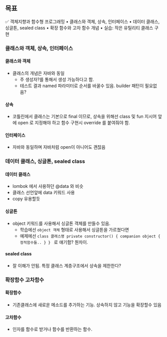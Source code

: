 
## 목표
✅ 객체지향과 함수형 프로그래밍
•	클래스와 객체, 상속, 인터페이스
•	데이터 클래스, 싱글톤, sealed class
•	확장 함수와 고차 함수 개념
•	실습: 작은 유틸리티 클래스 구현



### 클래스와 객체, 상속, 인터페이스
#### 클래스와 객체

- 클래스의 개념은 자바와 동일
  - 주 생성자?를 통해서 생성 가능하다고 함.
  - 테스트 결과 named 파라미터로 순서를 바꿀수 있음. builder 패턴이 필요없음?

#### 상속
- 코틀린에서 클래스는 기본으로 final 이므로, 상속을 위해선 class 및 fun 지시어 앞에 open 로 지정해야 하고 함수 구현시 override 를 붙여줘야 함.

#### 인터페이스
- 자바와 동일하며 자바처럼 open이 아니어도 괜찮음


### 데이터 클래스, 싱글톤, sealed class

#### 데이터 클래스
- lombok 에서 사용하던 @data 와 비슷
- 클래스 선언앞에 data 키워드 사용
- copy 유용할듯

#### 싱글톤
- object 키워드를 사용해서 싱글톤 객체를 만들수 있음.
  - 학습에선 `object 객체` 형태로 사용해서 싱글톤을 가르쳤다면
  - 예제에선 `class 클래스명 private constructor() { companion object { 정적함수들.. } } ` 로 얘기함? 뭔차이.

#### sealed class
- 잘 이해가 안됨. 특정 클래스 계층구조에서 상속을 제한한다?


### 확장함수 고차함수

#### 확장함수
- 기존클래스에 새로운 메소드를 추가하는 기능. 상속하지 않고 기능을 확장할수 있음

#### 고차함수
- 인자를 함수로 받거나 함수를 반환하는 함수.

